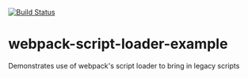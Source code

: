 [![Build Status](https://travis-ci.org/escreturn/webpack-script-loader-example.svg?branch=master)](https://travis-ci.org/escreturn/webpack-script-loader-example)
# webpack-script-loader-example
Demonstrates use of webpack's script loader to bring in legacy scripts
